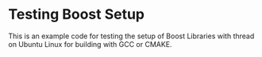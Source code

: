 # Testing Boost Setup

This is an example code for testing the setup of Boost Libraries with thread on Ubuntu Linux for building with GCC or CMAKE.
